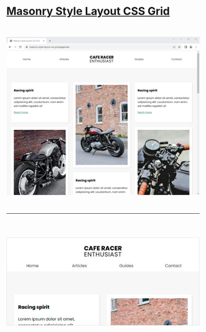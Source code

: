 # [Masonry Style Layout CSS Grid](https://masonry-style-layout-css-grid.pages.dev)

<br>

![webpage screenshot](images/webpage-screenshot.jpg)

<br>
<hr>
<br>
<br>

![webpage screenshot](images/webpage-screenshot2.jpg)